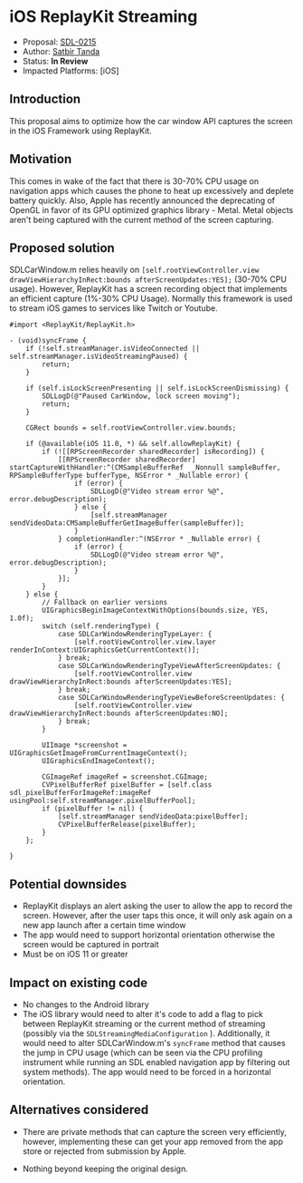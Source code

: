 # iOS ReplayKit Streaming

* Proposal: [SDL-0215](0215-ios-replaykit-streaming.md)
* Author: [Satbir Tanda](https://github.com/satbirtanda)
* Status: **In Review**
* Impacted Platforms: [iOS]

## Introduction

This proposal aims to optimize how the car window API captures the screen in the iOS Framework using ReplayKit.

## Motivation

This comes in wake of the fact that there is 30-70% CPU usage on navigation apps which causes the phone to heat up excessively and deplete battery quickly. Also, Apple has recently announced the deprecating of OpenGL in favor of its GPU optimized graphics library - Metal. Metal objects aren't being captured with the current method of the screen capturing.

## Proposed solution

SDLCarWindow.m relies heavily on ```[self.rootViewController.view drawViewHierarchyInRect:bounds afterScreenUpdates:YES];``` (30-70% CPU usage).  However, ReplayKit has a screen recording object that implements an efficient capture (1%-30% CPU Usage).  Normally this framework is used to stream iOS games to services like Twitch or Youtube.


```objc
#import <ReplayKit/ReplayKit.h>

- (void)syncFrame {
    if (!self.streamManager.isVideoConnected || self.streamManager.isVideoStreamingPaused) {
        return;
    }
    
    if (self.isLockScreenPresenting || self.isLockScreenDismissing) {
        SDLLogD(@"Paused CarWindow, lock screen moving");
        return;
    }
    
    CGRect bounds = self.rootViewController.view.bounds;
    
    if (@available(iOS 11.0, *) && self.allowReplayKit) {
        if (![[RPScreenRecorder sharedRecorder] isRecording]) {
            [[RPScreenRecorder sharedRecorder] startCaptureWithHandler:^(CMSampleBufferRef  _Nonnull sampleBuffer, RPSampleBufferType bufferType, NSError * _Nullable error) {
                if (error) {
                    SDLLogD(@"Video stream error %@", error.debugDescription);
                } else {
                    [self.streamManager sendVideoData:CMSampleBufferGetImageBuffer(sampleBuffer)];
                }
            } completionHandler:^(NSError * _Nullable error) {
                if (error) {
                    SDLLogD(@"Video stream error %@", error.debugDescription);
                }
            }];
        }
    } else {
        // Fallback on earlier versions
        UIGraphicsBeginImageContextWithOptions(bounds.size, YES, 1.0f);
        switch (self.renderingType) {
            case SDLCarWindowRenderingTypeLayer: {
                [self.rootViewController.view.layer renderInContext:UIGraphicsGetCurrentContext()];
            } break;
            case SDLCarWindowRenderingTypeViewAfterScreenUpdates: {
                [self.rootViewController.view drawViewHierarchyInRect:bounds afterScreenUpdates:YES];
            } break;
            case SDLCarWindowRenderingTypeViewBeforeScreenUpdates: {
                [self.rootViewController.view drawViewHierarchyInRect:bounds afterScreenUpdates:NO];
            } break;
        }
        
        UIImage *screenshot = UIGraphicsGetImageFromCurrentImageContext();
        UIGraphicsEndImageContext();
        
        CGImageRef imageRef = screenshot.CGImage;
        CVPixelBufferRef pixelBuffer = [self.class sdl_pixelBufferForImageRef:imageRef usingPool:self.streamManager.pixelBufferPool];
        if (pixelBuffer != nil) {
            [self.streamManager sendVideoData:pixelBuffer];
            CVPixelBufferRelease(pixelBuffer);
        }
    };
    
}
```

## Potential downsides

* ReplayKit displays an alert asking the user to allow the app to record the screen.  However, after the user taps this once, it will only ask again on a new app launch after a certain time window
* The app would need to support horizontal orientation otherwise the screen would be captured in portrait
* Must be on iOS 11 or greater

## Impact on existing code

* No changes to the Android library
* The iOS library would need to alter it's code to add a flag to pick between ReplayKit streaming or the current method of streaming (possibly via the ```SDLStreamingMediaConfiguration``` ).  Additionally, it would need to alter SDLCarWindow.m's ```syncFrame``` method that causes the jump in CPU usage (which can be seen via the CPU profiling instrument while running an SDL enabled navigation app by filtering out system methods).  The app would need to be forced in a horizontal orientation.

## Alternatives considered

* There are private methods that can capture the screen very efficiently, however, implementing these can get your app removed from the app store or rejected from submission by Apple.

* Nothing beyond keeping the original design.
